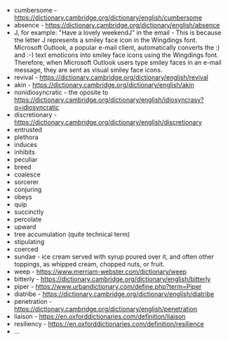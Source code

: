 - cumbersome - https://dictionary.cambridge.org/dictionary/english/cumbersome
- absence - https://dictionary.cambridge.org/dictionary/english/absence
- J, for example: "Have a lovely weekendJ" in the email - This is because the letter J represents a smiley face icon in the Wingdings font. Microsoft Outlook, a popular e-mail client, automatically converts the :) and :-) text emoticons into smiley face icons using the Wingdings font. Therefore, when Microsoft Outlook users type smiley faces in an e-mail message, they are sent as visual smiley face icons. 
- revival - https://dictionary.cambridge.org/dictionary/english/revival
- akin - https://dictionary.cambridge.org/dictionary/english/akin
- nonidiosyncratic - the oposite to https://dictionary.cambridge.org/dictionary/english/idiosyncrasy?q=idiosyncratic
- discretionary - https://dictionary.cambridge.org/dictionary/english/discretionary
- entrusted
- plethora
- induces
- inhibits
- peculiar
- breed
- coalesce
- sorcerer
- conjuring
- obeys
- quip
- succinctly
- percolate
- upward
- tree accumulation (quite technical term)
- stipulating
- coerced
- sundae - ice cream served with syrup poured over it, and often other toppings, as whipped cream, chopped nuts, or fruit.
- weep - https://www.merriam-webster.com/dictionary/weep
- bitterly - https://dictionary.cambridge.org/dictionary/english/bitterly
- piper - https://www.urbandictionary.com/define.php?term=Piper
- diatribe - https://dictionary.cambridge.org/dictionary/english/diatribe
- penetration - https://dictionary.cambridge.org/dictionary/english/penetration
- liaison - https://en.oxforddictionaries.com/definition/liaison
- resiliency - https://en.oxforddictionaries.com/definition/resilience
- ...
